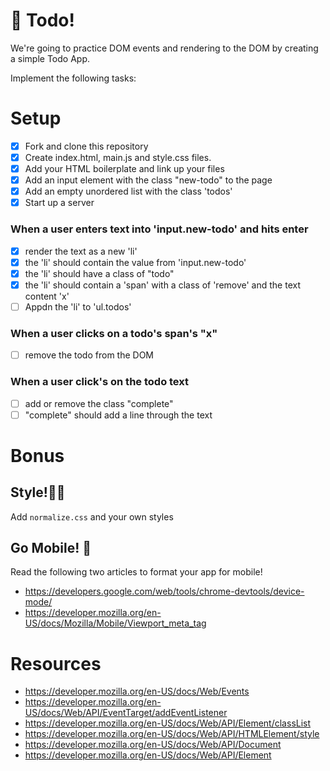 # 📝 Todo! 

We're going to practice DOM events and rendering to the DOM
by creating a simple Todo App.

Implement the following tasks: 

# Setup
- [X] Fork and clone this repository
- [X] Create index.html, main.js and style.css files.
- [X] Add your HTML boilerplate and link up your files
- [X] Add an input element with the class "new-todo" to the page
- [X] Add an empty unordered list with the class 'todos'
- [X] Start up a server

### When a user enters text into 'input.new-todo' and hits enter
- [X] render the text as a new 'li'
- [X] the 'li' should contain the value from 'input.new-todo'
- [X] the 'li' should have a class of "todo"
- [X] the 'li' should contain a 'span' with a class of 'remove' and the text content 'x'
- [ ] Appdn the 'li' to 'ul.todos'

### When a user clicks on a todo's span's "x"
- [ ] remove the todo from the DOM

### When a user click's on the todo text
- [ ] add or remove the class "complete"
- [ ] "complete" should add a line through the text

# Bonus 

## Style!💄🐷
Add `normalize.css` and your own styles

## Go Mobile! 📱
Read the following two articles to format your app for mobile!
- https://developers.google.com/web/tools/chrome-devtools/device-mode/
- https://developer.mozilla.org/en-US/docs/Mozilla/Mobile/Viewport_meta_tag

# Resources
- https://developer.mozilla.org/en-US/docs/Web/Events
- https://developer.mozilla.org/en-US/docs/Web/API/EventTarget/addEventListener
- https://developer.mozilla.org/en-US/docs/Web/API/Element/classList
- https://developer.mozilla.org/en-US/docs/Web/API/HTMLElement/style
- https://developer.mozilla.org/en-US/docs/Web/API/Document
- https://developer.mozilla.org/en-US/docs/Web/API/Element
